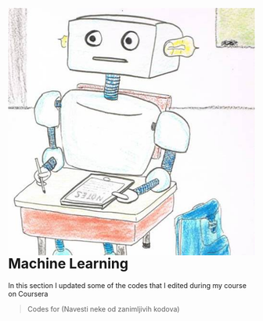 <img src="MachineIcon.jpg" align="right"/>

# Machine Learning
In this section I updated some of the codes that I edited during my course on Coursera

> Codes for (Navesti neke od zanimljivih kodova)
